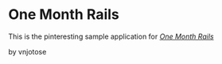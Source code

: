 # One Month Rails

This is the pinteresting sample application for
[*One Month Rails*](http://onemonthrails.com)

by vnjotose